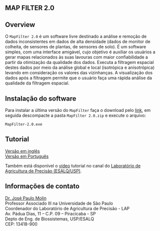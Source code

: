 ## MAP FILTER 2.0

## Overview

O  `MapFilter 2.0` é um software livre destinado a análise e remoção de dados inconsistentes em dados de alta densidade (dados de monitor de colheita, de sensores de plantas, de sensores de solo). É um software simples, com uma interface amigável, cujo objetivo é auxiliar os usuários a gerar mapas relacionados às suas lavouras com maior confiabilidade a partir da otimização da qualidade dos dados. Executa a filtragem espacial destes dados por meio da análise global e local (isotrópica e anisotrópica) levando em consideração os valores das vizinhanças. A visualização dos dados após a filtragem permite que o usuário faça uma rápida análise da qualidade da filtragem espacial.

## Instalação do software

Para instalar a última versão do `MapFilter` faça o download pelo [link]( https://www.agriculturadeprecisao.org.br/wp-content/uploads/2019/08/MapFilter-2.0.zip), em seguida descompacte a pasta `MapFilter 2.0.zip` e execute o arquivo:
```
MapFilter-2.0.exe
```
## Tutorial

[Versão em inglês](Tutorial/Tutorial_en.md)        
[Versão em Português](Tutorial/Tutorial_pt.md)

Também está disponível o [vídeo](https://www.youtube.com/watch?v=7eFH_dt4OMw&t=23s) tutorial no canal do [Laboratório de Agricultura de Precisão (ESALQ/USP)](https://www.youtube.com/channel/UCl6Lstj-l_1P8FHrpXKyAqA).

## Informações de contato

[Dr. José Paulo Molin](mailto:jpmolin@usp.br)  
Professor Associado III na Universidade de São Paulo           
Coordenador do Laboratório de Agricultura de Precisão - LAP     
Av. Pádua Dias, 11 – C.P. 09 – Piracicaba - SP    
Depto de Eng. de Biossistemas, USP/ESALQ    
CEP: 13418-900    
